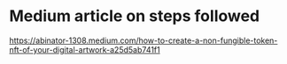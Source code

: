 # Medium article on steps followed
https://abinator-1308.medium.com/how-to-create-a-non-fungible-token-nft-of-your-digital-artwork-a25d5ab741f1
